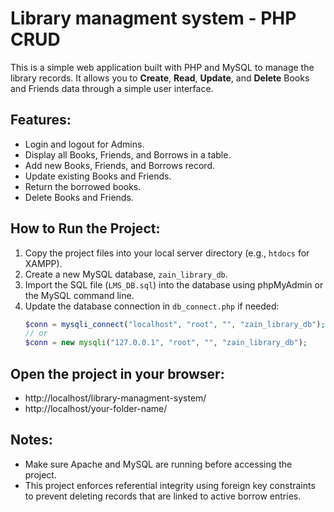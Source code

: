 # Library managment system - PHP CRUD

This is a simple web application built with PHP and MySQL to manage the library records.
It allows you to **Create**, **Read**, **Update**, and **Delete** Books and Friends data through a simple user interface.

## Features:
- Login and logout for Admins.
- Display all Books, Friends, and Borrows in a table.
- Add new Books, Friends, and Borrows record.
- Update existing Books and Friends.
- Return the borrowed books.
- Delete Books and Friends.

## How to Run the Project:
1. Copy the project files into your local server directory (e.g., `htdocs` for XAMPP).
2. Create a new MySQL database, `zain_library_db`.
3. Import the SQL file (`LMS_DB.sql`) into the database using phpMyAdmin or the MySQL command line.
4. Update the database connection in `db_connect.php` if needed:
   ```php
   $conn = mysqli_connect("localhost", "root", "", "zain_library_db");
   // or
   $conn = new mysqli("127.0.0.1", "root", "", "zain_library_db");
   
## Open the project in your browser:
- http://localhost/library-managment-system/
- http://localhost/your-folder-name/

## Notes:
- Make sure Apache and MySQL are running before accessing the project.
- This project enforces referential integrity using foreign key constraints to prevent deleting records that are linked to active borrow entries.
